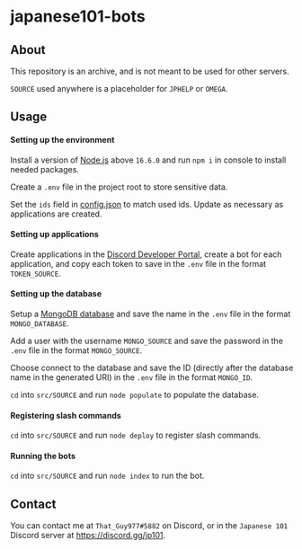 # japanese101-bots

## About
This repository is an archive, and is not meant to be used for other servers.

`SOURCE` used anywhere is a placeholder for `JPHELP` or `OMEGA`.

## Usage

#### Setting up the environment
Install a version of [Node.js](https://nodejs.org) above `16.6.0` and run `npm i` in console to install needed packages.

Create a `.env` file in the project root to store sensitive data.

Set the `ids` field in [config.json](src/shared/config.json) to match used ids. Update as necessary as applications are created.

#### Setting up applications
Create applications in the [Discord Developer Portal](https://discord.com/developers), create a bot for each application, and copy each token to save in the `.env` file in the format `TOKEN_SOURCE`.

#### Setting up the database
Setup a [MongoDB database](https://mongodb.com/) and save the name in the `.env` file in the format `MONGO_DATABASE`.

Add a user with the username `MONGO_SOURCE` and save the password in the `.env` file in the format `MONGO_SOURCE`.

Choose connect to the database and save the ID (directly after the database name in the generated URI) in the `.env` file in the format `MONGO_ID`.

`cd` into `src/SOURCE` and run `node populate` to populate the database.

#### Registering slash commands
`cd` into `src/SOURCE` and run `node deploy` to register slash commands.

#### Running the bots
`cd` into `src/SOURCE` and run `node index` to run the bot.

## Contact
You can contact me at `That_Guy977#5882` on Discord, or in the `Japanese 101` Discord server at https://discord.gg/jp101.
